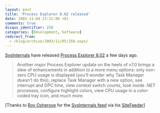 ```yaml
---
layout: post
title: 'Process Explorer 8.02 released'
date: 2003-11-04 23:21:00 +01
comments: true
disqus_identifier: 258
categories: [Development, Software]
redirect_from:
  - /blog/archive/2003/11/05/258.aspx/
---
```


[SysInternals](http://www.sysinternals.com/) have released [Process Explorer 8.02](http://www.sysinternals.com/ntw2k/freeware/procexp.shtml) a few days ago.

> Another major Process Explorer update on the heels of v7.0 brings a slew of enhancements in addition to a more menu options: only non-zero CPU usage is displayed (you'll wonder why Task Manager doesn't do this), replace Task Manager with a new option, see interrupt and DPC time, view context switch counts, look inside .NET processes, configure highlight colors, view CPU usage in a color-coded tray icon, and much more.

[Thanks to [Roy Osherove](http://weblogs.asp.net/rosherove) for the [SysInternals feed](http://royo.is-a-geek.com/sitefeeder/GetFeed.aspx?FeedId=30) via his [SiteFeeder](http://royo.is-a-geek.com/sitefeeder/)]

